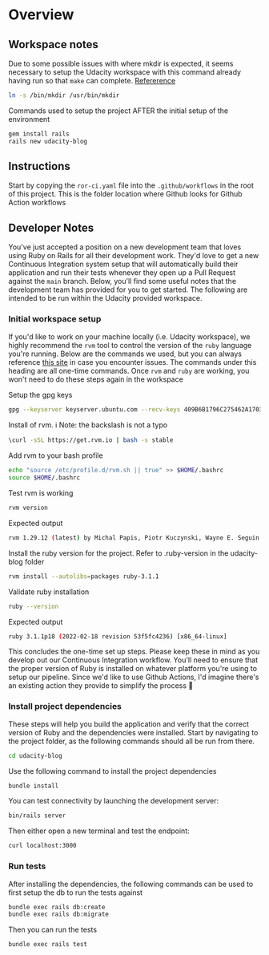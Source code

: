 # Overview

## Workspace notes

Due to some possible issues with where mkdir is expected, it seems necessary to setup the Udacity workspace with this command already having run so that `make` can complete. [Refererence](https://stackoverflow.com/questions/61899655/installing-tiny-tds-gem-on-ubuntu-20-04-fails/62169578#62169578)

```bash
ln -s /bin/mkdir /usr/bin/mkdir
```

Commands used to setup the project AFTER the initial setup of the environment

```bash
gem install rails
rails new udacity-blog
```

## Instructions

Start by copying the `ror-ci.yaml` file into the `.github/workflows` in the root of this project. This is the folder location where Github looks for Github Action workflows

## Developer Notes

You've just accepted a position on a new development team that loves using Ruby on Rails for all their development work. They'd love to get a new Continuous Integration system setup that will automatically build their application and run their tests whenever they open up a Pull Request against the `main` branch. Below, you'll find some useful notes that the development team has provided for you to get started. The following are intended to be run within the Udacity provided workspace.

### Initial workspace setup

If you'd like to work on your machine locally (i.e. Udacity workspace), we highly recommend the `rvm` tool to control the version of the `ruby` language you're running. Below are the commands we used, but you can always reference [this site](https://rvm.io/rvm/install) in case you encounter issues. The commands under this heading are all one-time commands. Once `rvm` and `ruby` are working, you won't need to do these steps again in the workspace

Setup the gpg keys

```bash
gpg --keyserver keyserver.ubuntu.com --recv-keys 409B6B1796C275462A1703113804BB82D39DC0E3 7D2BAF1CF37B13E2069D6956105BD0E739499BDB
```

Install of rvm. ℹ️ Note: the backslash is not a typo

```bash
\curl -sSL https://get.rvm.io | bash -s stable
```

Add rvm to your bash profile

```bash
echo "source /etc/profile.d/rvm.sh || true" >> $HOME/.bashrc
source $HOME/.bashrc
```

Test rvm is working

```bash
rvm version
```

Expected output

```bash
rvm 1.29.12 (latest) by Michal Papis, Piotr Kuczynski, Wayne E. Seguin [https://rvm.io]
```

Install the ruby version for the project. Refer to .ruby-version in the udacity-blog folder

```bash
rvm install --autolibs=packages ruby-3.1.1
```

Validate ruby installation

```bash
ruby --version
```

Expected output

```bash
ruby 3.1.1p18 (2022-02-18 revision 53f5fc4236) [x86_64-linux]
```

This concludes the one-time set up steps. Please keep these in mind as you develop out our Continuous Integration workflow. You'll need to ensure that the proper version of Ruby is installed on whatever platform you're using to setup our pipeline. Since we'd like to use Github Actions, I'd imagine there's an existing action they provide to simplify the process 🤔

### Install project dependencies

These steps will help you build the application and verify that the correct version of Ruby and the dependencies were installed.
Start by navigating to the project folder, as the following commands should all be run from there.

```bash
cd udacity-blog
```

Use the following command to install the project dependencies

```bash
bundle install
```

You can test connectivity by launching the development server:

```bash
bin/rails server
```

Then either open a new terminal and test the endpoint:

```bash
curl localhost:3000
```

### Run tests

After installing the dependencies, the following commands can be used to first setup the db to run the tests against

```bash
bundle exec rails db:create
bundle exec rails db:migrate
```

Then you can run the tests

```bash
bundle exec rails test
```
